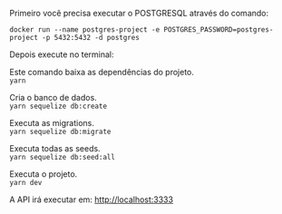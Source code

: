 Primeiro você precisa executar o POSTGRESQL através do comando:

`docker run --name postgres-project -e POSTGRES_PASSWORD=postgres-project -p 5432:5432 -d postgres`

Depois execute no terminal:

Este comando baixa as dependências do projeto.<br>
`yarn`

Cria o banco de dados.<br>
`yarn sequelize db:create`

Executa as migrations.<br>
`yarn sequelize db:migrate`

Executa todas as seeds.<br>
`yarn sequelize db:seed:all`

Executa o projeto.<br>
`yarn dev`<br>

A API irá executar em: [http://localhost:3333](http://localhost:3333)
